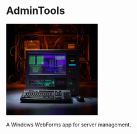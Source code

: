 # AdminTools

<img src="https://github.com/PrimeEagle/AdminTools/blob/main/admin%20tools.png?raw=true" width="250" />

A Windows WebForms app for server management.
